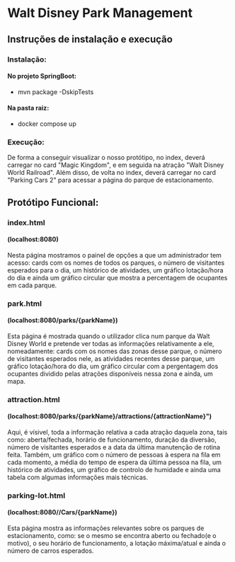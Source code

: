 # Walt Disney Park Management

## Instruções de instalação e execução


### Instalação:
#### No projeto SpringBoot:
- mvn package -DskipTests

#### Na pasta raiz:
- docker compose up

### Execução:
De forma a conseguir visualizar o nosso protótipo, no index, deverá carregar no card "Magic Kingdom", e em seguida na atração "Walt Disney World Railroad".
Além disso, de volta no index, deverá carregar no card "Parking Cars 2" para acessar a página do parque de estacionamento.







##  Protótipo Funcional:



### index.html
#### (localhost:8080)


Nesta página mostramos o painel de opções a que um administrador tem acesso: cards com os nomes de todos os parques, o número de visitantes esperados para o dia, um histórico de atividades, um gráfico lotação/hora do dia e ainda um gráfico circular que mostra a percentagem de ocupantes em cada parque.

### park.html
#### (localhost:8080/parks/{parkName})

Esta página é mostrada quando o utilizador clica num parque da Walt Disney World e pretende ver todas as informações relativamente a ele, nomeadamente: cards com os nomes das zonas desse parque, o número de visitantes esperados nele, as atividades recentes desse parque, um gráfico lotação/hora do dia, um gráfico circular com a pergentagem dos ocupantes dividido pelas atrações disponíveis nessa zona e ainda, um mapa.

### attraction.html 
#### (localhost:8080/parks/{parkName}/attractions/{attractionName}")

Aqui, é vísivel, toda a informação relativa a cada atração daquela zona, tais como: aberta/fechada, horário de funcionamento, duração da diversão, número de visitantes esperados e a data da última manutenção de rotina feita. Também, um gráfico com o número de pessoas à espera na fila em cada momento, a média do tempo de espera da última pessoa na fila, um histórico de atividades, um gráfico de controlo de humidade e ainda uma tabela com algumas informações mais técnicas. 

### parking-lot.html 
#### (localhost:8080//Cars/{parkName})

Esta página mostra as informações relevantes sobre os parques de estacionamento, como: se o mesmo se encontra aberto ou fechado(e o motivo), o seu horário de funcionamento, a lotação máxima/atual e ainda o número de carros esperados.
